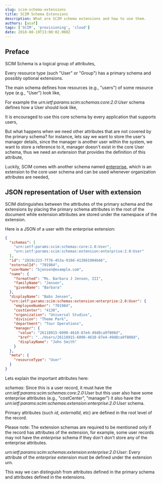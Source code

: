 ```yaml
---
slug: scim-schema-extensions
title: SCIM Schema Extensions
description: What are SCIM schema extensions and how to use them.
authors: [asaf]
tags: ['SCIM', 'provisioning', 'cloud']
date: 2018-08-19T13:00:02.000Z
---
```


## Preface

SCIM Schema is a logical group of attributes,

Every resource type (such "User" or "Group") has a primary schema and possibly optional extensions.

The main schema defines how resources (e.g., "users") of some resource type (e.g., "User") look like,

For example the _urn:ietf:params:scim:schemas:core:2.0:User_ schema defines how a User should look like,

It is encouraged to use this core schema by every application that supports users,

But what happens when we need other attributes that are not covered by the primary schema? for instance, lets say we want to store the user's manager details,
since the manager is another user within the system, we want to store a reference to it, manager doesn't exist in the core User schema, thus we need an extension
that provides the definition of this attribute,

Luckily, SCIM comes with another schema named [enterprise](https://tools.ietf.org/html/rfc7643#section-4.3), which is an extension to the core user schema and can be used whenever organization attributes are needed,

## JSON representation of User with extension

SCIM distinguishes between the attributes of the primary schema and the extensions by placing the primary schema attributes in the root of the document while extension attributes are stored under the namespace of the extension.

Here is a JSON of a user with the enterprise extension:

```json
{
  "schemas": [
    "urn:ietf:params:scim:schemas:core:2.0:User",
    "urn:ietf:params:scim:schemas:extension:enterprise:2.0:User"
  ],
  "id": "2819c223-7f76-453a-919d-413861904646",
  "externalId": "701984",
  "userName": "bjensen@example.com",
  "name": {
    "formatted": "Ms. Barbara J Jensen, III",
    "familyName": "Jensen",
    "givenName": "Barbara"
  },
  "displayName": "Babs Jensen",
  "urn:ietf:params:scim:schemas:extension:enterprise:2.0:User": {
    "employeeNumber": "701984",
    "costCenter": "4130",
    "organization": "Universal Studios",
    "division": "Theme Park",
    "department": "Tour Operations",
    "manager": {
      "value": "26118915-6090-4610-87e4-49d8ca9f808d",
      "$ref": "../Users/26118915-6090-4610-87e4-49d8ca9f808d",
      "displayName": "John Smith"
    }
  },
  "meta": {
    "resourceType": "User"
  }
}
```

Lets explain the important attributes here:

_schemas_: Since this is a user record, it must have the _urn:ietf:params:scim:schemas:core:2.0:User_
but this user also have some enterprise attributes (e.g., "costCenter", "manager") it also have the _urn:ietf:params:scim:schemas:extension:enterprise:2.0:User_ schema.

Primary attributes (such _id_, _externalId_, etc) are defined in the root level of the record.

Please note: The extension schemas are required to be mentioned only if the record has attributes of the extension,
for example, some user records may not have the _enterprise_ schema if they don't don't store any of the enterprise attributes.

_urn:ietf:params:scim:schemas:extension:enterprise:2.0:User_: Every attribute of the _enterprise_ extension must be defined under the extension urn.

This way we can distinguish from attributes defined in the primary schema and attributes defined in the extensions.
